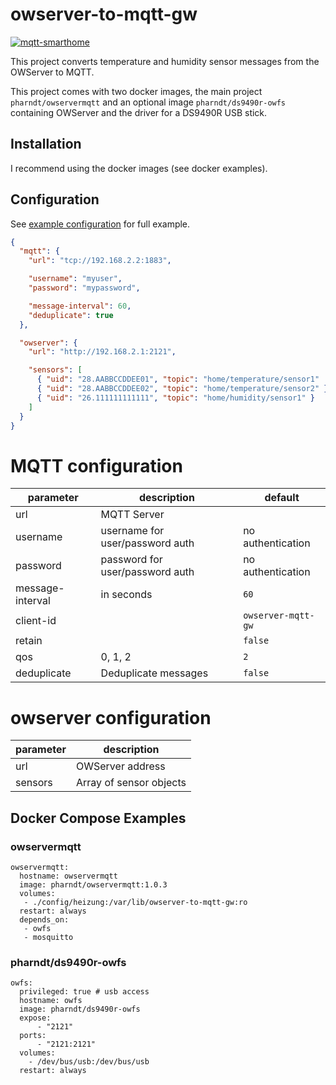 # owserver-to-mqtt-gw

[![mqtt-smarthome](https://img.shields.io/badge/mqtt-smarthome-blue.svg)](https://github.com/mqtt-smarthome/mqtt-smarthome)

This project converts temperature and humidity sensor messages from the OWServer to MQTT.

This project comes with two docker images, the main project `pharndt/owservermqtt` and an optional image `pharndt/ds9490r-owfs` containing OWServer and the driver for a DS9490R USB stick.

## Installation

I recommend using the docker images (see docker examples).

## Configuration

See [example configuration](config-example.json) for full example.

```json
{
  "mqtt": {
    "url": "tcp://192.168.2.2:1883",

    "username": "myuser",
    "password": "mypassword",

    "message-interval": 60, 
    "deduplicate": true
  },

  "owserver": {
    "url": "http://192.168.2.1:2121",

    "sensors": [
      { "uid": "28.AABBCCDDEE01", "topic": "home/temperature/sensor1"  },
      { "uid": "28.AABBCCDDEE02", "topic": "home/temperature/sensor2" },
      { "uid": "26.111111111111", "topic": "home/humidity/sensor1" }
    ]
  }
}
```

# MQTT configuration

| parameter        | description                     | default            |
| ---------------- | ------------------------------- | ------------------ |
| url              | MQTT Server                     |                    |
| username         | username for user/password auth | no authentication  |
| password         | password for user/password auth | no authentication  |
| message-interval | in seconds                      | `60`               |
| client-id        |                                 | `owserver-mqtt-gw` |
| retain           |                                 | `false`            |
| qos              | 0, 1, 2                         | `2`                |
| deduplicate      | Deduplicate messages            | `false`            |

# owserver configuration

| parameter | description             |
| --------- | ----------------------- |
| url       | OWServer address        |
| sensors   | Array of sensor objects |

## Docker Compose Examples

### owservermqtt

```
owservermqtt:
  hostname: owservermqtt
  image: pharndt/owservermqtt:1.0.3
  volumes:
   - ./config/heizung:/var/lib/owserver-to-mqtt-gw:ro
  restart: always
  depends_on:
   - owfs
   - mosquitto
```

### pharndt/ds9490r-owfs

```
owfs:
  privileged: true # usb access
  hostname: owfs
  image: pharndt/ds9490r-owfs
  expose:
      - "2121"
  ports:
      - "2121:2121"
  volumes:
    - /dev/bus/usb:/dev/bus/usb
  restart: always
```
